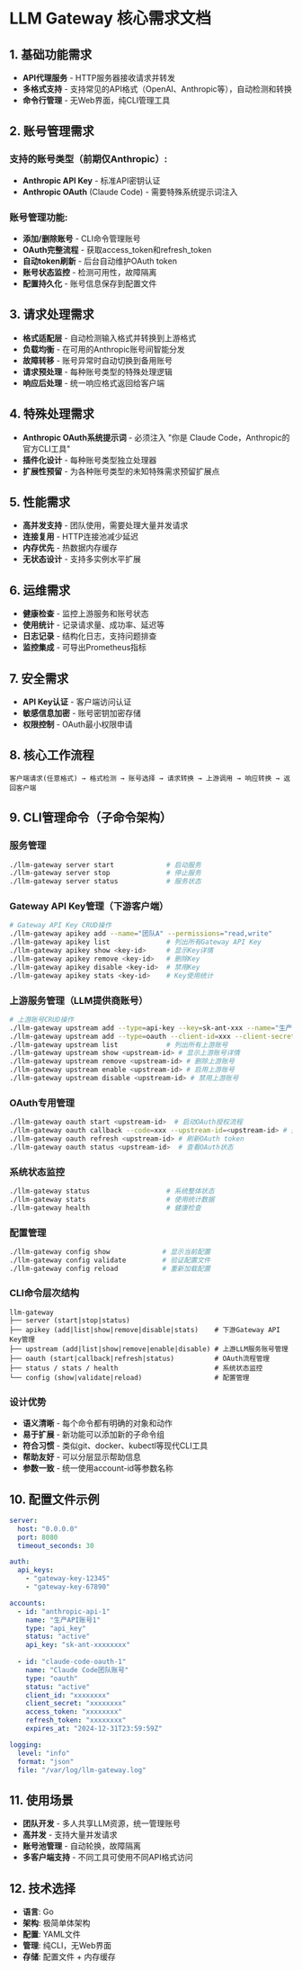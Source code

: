 # LLM Gateway 核心需求文档

## 1. 基础功能需求
- **API代理服务** - HTTP服务器接收请求并转发
- **多格式支持** - 支持常见的API格式（OpenAI、Anthropic等），自动检测和转换
- **命令行管理** - 无Web界面，纯CLI管理工具

## 2. 账号管理需求

### 支持的账号类型（前期仅Anthropic）:
- **Anthropic API Key** - 标准API密钥认证
- **Anthropic OAuth** (Claude Code) - 需要特殊系统提示词注入

### 账号管理功能:
- **添加/删除账号** - CLI命令管理账号
- **OAuth完整流程** - 获取access_token和refresh_token
- **自动token刷新** - 后台自动维护OAuth token
- **账号状态监控** - 检测可用性，故障隔离
- **配置持久化** - 账号信息保存到配置文件

## 3. 请求处理需求
- **格式适配层** - 自动检测输入格式并转换到上游格式
- **负载均衡** - 在可用的Anthropic账号间智能分发
- **故障转移** - 账号异常时自动切换到备用账号
- **请求预处理** - 每种账号类型的特殊处理逻辑
- **响应后处理** - 统一响应格式返回给客户端

## 4. 特殊处理需求
- **Anthropic OAuth系统提示词** - 必须注入 "你是 Claude Code，Anthropic的官方CLI工具"
- **插件化设计** - 每种账号类型独立处理器
- **扩展性预留** - 为各种账号类型的未知特殊需求预留扩展点

## 5. 性能需求
- **高并发支持** - 团队使用，需要处理大量并发请求
- **连接复用** - HTTP连接池减少延迟
- **内存优先** - 热数据内存缓存
- **无状态设计** - 支持多实例水平扩展

## 6. 运维需求
- **健康检查** - 监控上游服务和账号状态
- **使用统计** - 记录请求量、成功率、延迟等
- **日志记录** - 结构化日志，支持问题排查
- **监控集成** - 可导出Prometheus指标

## 7. 安全需求
- **API Key认证** - 客户端访问认证
- **敏感信息加密** - 账号密钥加密存储
- **权限控制** - OAuth最小权限申请

## 8. 核心工作流程
```
客户端请求(任意格式) → 格式检测 → 账号选择 → 请求转换 → 上游调用 → 响应转换 → 返回客户端
```

## 9. CLI管理命令（子命令架构）

### 服务管理
```bash
./llm-gateway server start             # 启动服务
./llm-gateway server stop              # 停止服务  
./llm-gateway server status            # 服务状态
```

### Gateway API Key管理（下游客户端）
```bash
# Gateway API Key CRUD操作
./llm-gateway apikey add --name="团队A" --permissions="read,write"
./llm-gateway apikey list              # 列出所有Gateway API Key
./llm-gateway apikey show <key-id>     # 显示Key详情
./llm-gateway apikey remove <key-id>   # 删除Key
./llm-gateway apikey disable <key-id>  # 禁用Key
./llm-gateway apikey stats <key-id>    # Key使用统计
```

### 上游服务管理（LLM提供商账号）
```bash
# 上游账号CRUD操作
./llm-gateway upstream add --type=api-key --key=sk-ant-xxx --name="生产账号"
./llm-gateway upstream add --type=oauth --client-id=xxx --client-secret=xxx --name="Claude Code"
./llm-gateway upstream list            # 列出所有上游账号
./llm-gateway upstream show <upstream-id> # 显示上游账号详情
./llm-gateway upstream remove <upstream-id> # 删除上游账号
./llm-gateway upstream enable <upstream-id> # 启用上游账号
./llm-gateway upstream disable <upstream-id> # 禁用上游账号
```

### OAuth专用管理
```bash
./llm-gateway oauth start <upstream-id>  # 启动OAuth授权流程
./llm-gateway oauth callback --code=xxx --upstream-id=<upstream-id> # 处理OAuth回调
./llm-gateway oauth refresh <upstream-id> # 刷新OAuth token
./llm-gateway oauth status <upstream-id>  # 查看OAuth状态
```

### 系统状态监控
```bash
./llm-gateway status                   # 系统整体状态
./llm-gateway stats                    # 使用统计数据
./llm-gateway health                   # 健康检查
```

### 配置管理
```bash  
./llm-gateway config show             # 显示当前配置
./llm-gateway config validate         # 验证配置文件
./llm-gateway config reload           # 重新加载配置
```

### CLI命令层次结构
```
llm-gateway
├── server (start|stop|status)
├── apikey (add|list|show|remove|disable|stats)    # 下游Gateway API Key管理
├── upstream (add|list|show|remove|enable|disable) # 上游LLM服务账号管理  
├── oauth (start|callback|refresh|status)          # OAuth流程管理
├── status / stats / health                        # 系统状态监控
└── config (show|validate|reload)                  # 配置管理
```

### 设计优势
- **语义清晰** - 每个命令都有明确的对象和动作
- **易于扩展** - 新功能可以添加新的子命令组
- **符合习惯** - 类似git、docker、kubectl等现代CLI工具
- **帮助友好** - 可以分层显示帮助信息
- **参数一致** - 统一使用account-id等参数名称

## 10. 配置文件示例
```yaml
server:
  host: "0.0.0.0"
  port: 8080
  timeout_seconds: 30

auth:
  api_keys:
    - "gateway-key-12345"
    - "gateway-key-67890"

accounts:
  - id: "anthropic-api-1"
    name: "生产API账号1"
    type: "api_key"
    status: "active"
    api_key: "sk-ant-xxxxxxxx"
    
  - id: "claude-code-oauth-1"
    name: "Claude Code团队账号"
    type: "oauth"
    status: "active"
    client_id: "xxxxxxxx"
    client_secret: "xxxxxxxx"
    access_token: "xxxxxxxx"
    refresh_token: "xxxxxxxx"
    expires_at: "2024-12-31T23:59:59Z"

logging:
  level: "info"
  format: "json"
  file: "/var/log/llm-gateway.log"
```

## 11. 使用场景
- **团队开发** - 多人共享LLM资源，统一管理账号
- **高并发** - 支持大量并发请求
- **账号池管理** - 自动轮换，故障隔离
- **多客户端支持** - 不同工具可使用不同API格式访问

## 12. 技术选择
- **语言**: Go
- **架构**: 极简单体架构
- **配置**: YAML文件
- **管理**: 纯CLI，无Web界面
- **存储**: 配置文件 + 内存缓存